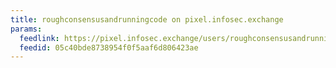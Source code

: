 ```yaml
---
title: roughconsensusandrunningcode on pixel.infosec.exchange
params:
  feedlink: https://pixel.infosec.exchange/users/roughconsensusandrunningcode.atom
  feedid: 05c40bde8738954f0f5aaf6d806423ae
---
```

